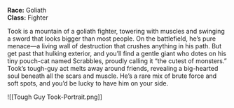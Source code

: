 **Race:** Goliath  
**Class:** Fighter

Took is a mountain of a goliath fighter, towering with muscles and swinging a sword that looks bigger than most people. On the battlefield, he’s pure menace—a living wall of destruction that crushes anything in his path. But get past that hulking exterior, and you’ll find a gentle giant who dotes on his tiny pouch-cat named Scrabbles, proudly calling it “the cutest of monsters.” Took’s tough-guy act melts away around friends, revealing a big-hearted soul beneath all the scars and muscle. He’s a rare mix of brute force and soft spots, and you’d be lucky to have him on your side.

![[Tough Guy Took-Portrait.png]]

